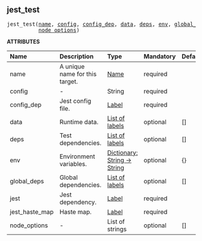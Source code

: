 <!-- Generated with Stardoc: http://skydoc.bazel.build -->

<a id="#jest_test"></a>

## jest_test

<pre>
jest_test(<a href="#jest_test-name">name</a>, <a href="#jest_test-config">config</a>, <a href="#jest_test-config_dep">config_dep</a>, <a href="#jest_test-data">data</a>, <a href="#jest_test-deps">deps</a>, <a href="#jest_test-env">env</a>, <a href="#jest_test-global_deps">global_deps</a>, <a href="#jest_test-jest">jest</a>, <a href="#jest_test-jest_haste_map">jest_haste_map</a>,
          <a href="#jest_test-node_options">node_options</a>)
</pre>

**ATTRIBUTES**

| Name                                                | Description                    | Type                                                                                      | Mandatory | Default |
| :-------------------------------------------------- | :----------------------------- | :---------------------------------------------------------------------------------------- | :-------- | :------ |
| <a id="jest_test-name"></a>name                     | A unique name for this target. | <a href="https://bazel.build/docs/build-ref.html#name">Name</a>                           | required  |         |
| <a id="jest_test-config"></a>config                 | -                              | String                                                                                    | required  |         |
| <a id="jest_test-config_dep"></a>config_dep         | Jest config file.              | <a href="https://bazel.build/docs/build-ref.html#labels">Label</a>                        | required  |         |
| <a id="jest_test-data"></a>data                     | Runtime data.                  | <a href="https://bazel.build/docs/build-ref.html#labels">List of labels</a>               | optional  | []      |
| <a id="jest_test-deps"></a>deps                     | Test dependencies.             | <a href="https://bazel.build/docs/build-ref.html#labels">List of labels</a>               | optional  | []      |
| <a id="jest_test-env"></a>env                       | Environment variables.         | <a href="https://bazel.build/docs/skylark/lib/dict.html">Dictionary: String -> String</a> | optional  | {}      |
| <a id="jest_test-global_deps"></a>global_deps       | Global dependencies.           | <a href="https://bazel.build/docs/build-ref.html#labels">List of labels</a>               | optional  | []      |
| <a id="jest_test-jest"></a>jest                     | Jest dependency.               | <a href="https://bazel.build/docs/build-ref.html#labels">Label</a>                        | required  |         |
| <a id="jest_test-jest_haste_map"></a>jest_haste_map | Haste map.                     | <a href="https://bazel.build/docs/build-ref.html#labels">Label</a>                        | required  |         |
| <a id="jest_test-node_options"></a>node_options     | -                              | List of strings                                                                           | optional  | []      |
